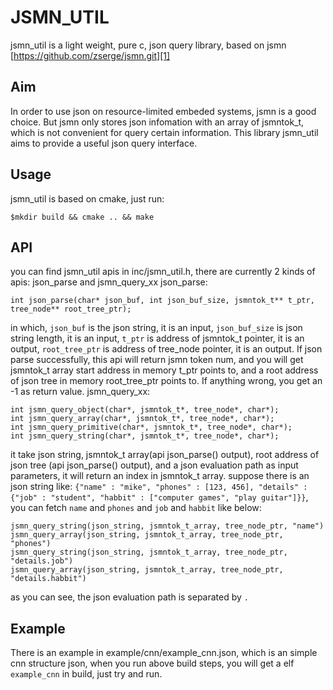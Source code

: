JSMN_UTIL
====
jsmn_util is a light weight, pure c, json query library, based on jsmn [https://github.com/zserge/jsmn.git][1]

Aim
---
In order to use json on resource-limited embeded systems, jsmn is a good choice. But jsmn only stores json infomation with an array of jsmntok_t, which is not convenient for query certain information. This library jsmn_util aims to provide a useful json query interface.

Usage
-----
jsmn_util is based on cmake, just run:

	$mkdir build && cmake .. && make

API
---
you can find jsmn_util apis in inc/jsmn_util.h, there are currently 2 kinds of apis: json_parse and jsmn_query_xx
json_parse:

	int json_parse(char* json_buf, int json_buf_size, jsmntok_t** t_ptr, tree_node** root_tree_ptr);

in which, `json_buf` is the json string, it is an input, `json_buf_size` is json string length, it is an input, `t_ptr` is address of jsmntok_t pointer, it is an output, `root_tree_ptr` is address of tree_node pointer, it is an output.
If json parse successfully, this api will return jsmn token num, and you will get jsmntok_t array start address in memory t_ptr points to, and a root address of json tree in memory root_tree_ptr points to.
If anything wrong, you get an -1 as return value.
jsmn_query_xx:

	int jsmn_query_object(char*, jsmntok_t*, tree_node*, char*);
	int jsmn_query_array(char*, jsmntok_t*, tree_node*, char*);
	int jsmn_query_primitive(char*, jsmntok_t*, tree_node*, char*);
	int jsmn_query_string(char*, jsmntok_t*, tree_node*, char*);

it take json string, jsmntok_t array(api json_parse() output), root address of json tree (api json_parse() output), and a json evaluation path as input parameters, it will return an index in jsmntok_t array.
suppose there is an json string like:	`{"name" : "mike", "phones" : [123, 456], "details" : {"job" : "student", "habbit" : ["computer games", "play guitar"]}}`, you can fetch `name` and `phones` and `job` and `habbit` like below:

	jsmn_query_string(json_string, jsmntok_t_array, tree_node_ptr, "name")
	jsmn_query_array(json_string, jsmntok_t_array, tree_node_ptr, "phones")
	jsmn_query_string(json_string, jsmntok_t_array, tree_node_ptr, "details.job")
	jsmn_query_array(json_string, jsmntok_t_array, tree_node_ptr, "details.habbit")

as you can see, the json evaluation path is separated by `.`

Example
-------
There is an example in example/cnn/example_cnn.json, which is an simple cnn structure json, when you run above build steps, you will get a elf `example_cnn` in build, just try and run.

[1]: https://github.com/zserge/jsmn.git
